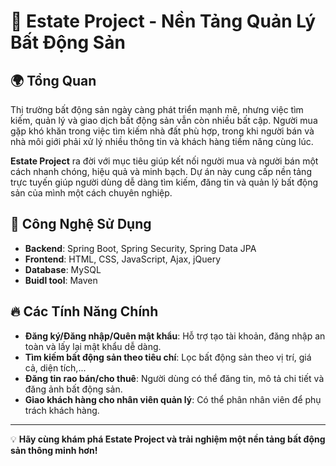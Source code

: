 # 🏡 Estate Project - Nền Tảng Quản Lý Bất Động Sản

## 🌍 Tổng Quan  

Thị trường bất động sản ngày càng phát triển mạnh mẽ, nhưng việc tìm kiếm, quản lý và giao dịch bất động sản vẫn còn nhiều bất cập. Người mua gặp khó khăn trong việc tìm kiếm nhà đất phù hợp, trong khi người bán và nhà môi giới phải xử lý nhiều thông tin và khách hàng tiềm năng cùng lúc.  

**Estate Project** ra đời với mục tiêu giúp kết nối người mua và người bán một cách nhanh chóng, hiệu quả và minh bạch. Dự án này cung cấp nền tảng trực tuyến giúp người dùng dễ dàng tìm kiếm, đăng tin và quản lý bất động sản của mình một cách chuyên nghiệp.  

## 🚀 Công Nghệ Sử Dụng  

- **Backend**: Spring Boot, Spring Security, Spring Data JPA
- **Frontend**: HTML, CSS, JavaScript, Ajax, jQuery 
- **Database**: MySQL
- **Buidl tool**: Maven

## 🔥 Các Tính Năng Chính  

- **Đăng ký/Đăng nhập/Quên mật khẩu**: Hỗ trợ tạo tài khoản, đăng nhập an toàn và lấy lại mật khẩu dễ dàng.  
- **Tìm kiếm bất động sản theo tiêu chí**: Lọc bất động sản theo vị trí, giá cả, diện tích,...
- **Đăng tin rao bán/cho thuê**: Người dùng có thể đăng tin, mô tả chi tiết và đăng ảnh bất động sản.  
- **Giao khách hàng cho nhân viên quản lý**: Có thể phân nhân viên để phụ trách khách hàng.

---

💡 **Hãy cùng khám phá Estate Project và trải nghiệm một nền tảng bất động sản thông minh hơn!**  
